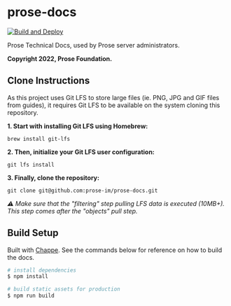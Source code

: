 # prose-docs

[![Build and Deploy](https://github.com/prose-im/prose-docs/workflows/Build%20and%20Deploy/badge.svg?branch=production)](https://github.com/prose-im/prose-docs/actions?query=workflow%3A%22Build+and+Deploy%22)

Prose Technical Docs, used by Prose server administrators.

**Copyright 2022, Prose Foundation.**

## Clone Instructions

As this project uses Git LFS to store large files (ie. PNG, JPG and GIF files from guides), it requires Git LFS to be available on the system cloning this repository.

**1. Start with installing Git LFS using Homebrew:**

`brew install git-lfs`

**2. Then, initialize your Git LFS user configuration:**

`git lfs install`

**3. Finally, clone the repository:**

`git clone git@github.com:prose-im/prose-docs.git`

_⚠️ Make sure that the "filtering" step pulling LFS data is executed (10MB+). This step comes after the "objects" pull step._

## Build Setup

Built with [Chappe](https://github.com/crisp-oss/chappe). See the commands below for reference on how to build the docs.

```bash
# install dependencies
$ npm install

# build static assets for production
$ npm run build
```
